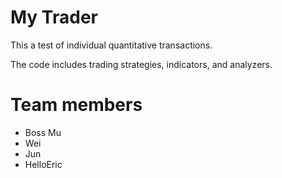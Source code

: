 # My Trader

This  a test of individual quantitative transactions.

The code includes trading strategies, indicators, and analyzers.

# Team members

* Boss Mu
* Wei
* Jun
* HelloEric
